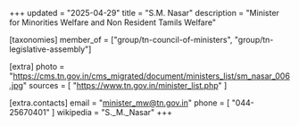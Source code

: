 +++
updated = "2025-04-29"
title = "S.M. Nasar"
description = "Minister for Minorities Welfare and Non Resident Tamils Welfare"

[taxonomies]
member_of = ["group/tn-council-of-ministers", "group/tn-legislative-assembly"]

[extra]
photo = "https://cms.tn.gov.in/cms_migrated/document/ministers_list/sm_nasar_006.jpg"
sources = [
    "https://www.tn.gov.in/minister_list.php"
]

[extra.contacts]
email = "minister_mw@tn.gov.in"
phone = [
    "044-25670401"
]
wikipedia = "S._M._Nasar"
+++